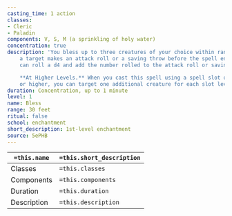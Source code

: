 ```yaml
---
casting_time: 1 action
classes:
- Cleric
- Paladin
components: V, S, M (a sprinkling of holy water)
concentration: true
description: 'You bless up to three creatures of your choice within range. Whenever
    a target makes an attack roll or a saving throw before the spell ends, the target
    can roll a d4 and add the number rolled to the attack roll or saving throw.

    **At Higher Levels.** When you cast this spell using a spell slot of 2nd level
    or higher, you can target one additional creature for each slot level above 1st.'
duration: Concentration, up to 1 minute
level: 1
name: Bless
range: 30 feet
ritual: false
school: enchantment
short_description: 1st-level enchantment
source: 5ePHB
---
```


| `=this.name` | `=this.short_description` |
| ------------ | ------------------------- |
| Classes      | `=this.classes`           |
| Components   | `=this.components`        |
| Duration     | `=this.duration`          |
| Description  | `=this.description`       |